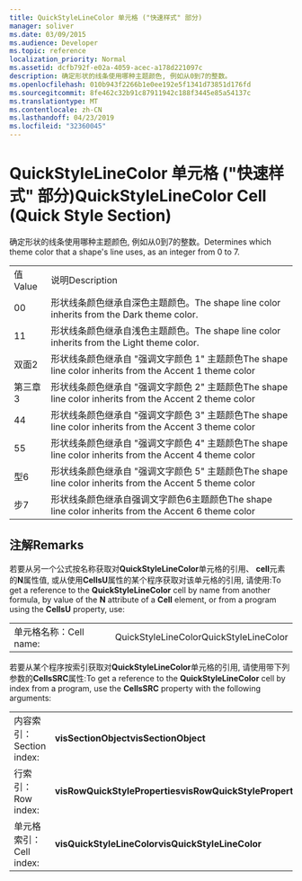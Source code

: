 ```yaml
---
title: QuickStyleLineColor 单元格 ("快速样式" 部分)
manager: soliver
ms.date: 03/09/2015
ms.audience: Developer
ms.topic: reference
localization_priority: Normal
ms.assetid: dcfb792f-e02a-4059-acec-a178d221097c
description: 确定形状的线条使用哪种主题颜色, 例如从0到7的整数。
ms.openlocfilehash: 010b943f2266b1e0ee192e5f1341d73851d176fd
ms.sourcegitcommit: 8fe462c32b91c87911942c188f3445e85a54137c
ms.translationtype: MT
ms.contentlocale: zh-CN
ms.lasthandoff: 04/23/2019
ms.locfileid: "32360045"
---
```

# <a name="quickstylelinecolor-cell-quick-style-section"></a><span data-ttu-id="ce200-103">QuickStyleLineColor 单元格 ("快速样式" 部分)</span><span class="sxs-lookup"><span data-stu-id="ce200-103">QuickStyleLineColor Cell (Quick Style Section)</span></span>

<span data-ttu-id="ce200-104">确定形状的线条使用哪种主题颜色, 例如从0到7的整数。</span><span class="sxs-lookup"><span data-stu-id="ce200-104">Determines which theme color that a shape's line uses, as an integer from 0 to 7.</span></span>
  
|||
|:-----|:-----|
|<span data-ttu-id="ce200-105">值</span><span class="sxs-lookup"><span data-stu-id="ce200-105">Value</span></span>  <br/> |<span data-ttu-id="ce200-106">说明</span><span class="sxs-lookup"><span data-stu-id="ce200-106">Description</span></span>  <br/> |
|<span data-ttu-id="ce200-107">0</span><span class="sxs-lookup"><span data-stu-id="ce200-107">0</span></span>  <br/> |<span data-ttu-id="ce200-108">形状线条颜色继承自深色主题颜色。</span><span class="sxs-lookup"><span data-stu-id="ce200-108">The shape line color inherits from the Dark theme color.</span></span>  <br/> |
|<span data-ttu-id="ce200-109">1</span><span class="sxs-lookup"><span data-stu-id="ce200-109">1</span></span>  <br/> |<span data-ttu-id="ce200-110">形状线条颜色继承自浅色主题颜色。</span><span class="sxs-lookup"><span data-stu-id="ce200-110">The shape line color inherits from the Light theme color.</span></span>  <br/> |
|<span data-ttu-id="ce200-111">双面</span><span class="sxs-lookup"><span data-stu-id="ce200-111">2</span></span>  <br/> |<span data-ttu-id="ce200-112">形状线条颜色继承自 "强调文字颜色 1" 主题颜色</span><span class="sxs-lookup"><span data-stu-id="ce200-112">The shape line color inherits from the Accent 1 theme color</span></span>  <br/> |
|<span data-ttu-id="ce200-113">第三章</span><span class="sxs-lookup"><span data-stu-id="ce200-113">3</span></span>  <br/> |<span data-ttu-id="ce200-114">形状线条颜色继承自 "强调文字颜色 2" 主题颜色</span><span class="sxs-lookup"><span data-stu-id="ce200-114">The shape line color inherits from the Accent 2 theme color</span></span>  <br/> |
|<span data-ttu-id="ce200-115">4</span><span class="sxs-lookup"><span data-stu-id="ce200-115">4</span></span>  <br/> |<span data-ttu-id="ce200-116">形状线条颜色继承自 "强调文字颜色 3" 主题颜色</span><span class="sxs-lookup"><span data-stu-id="ce200-116">The shape line color inherits from the Accent 3 theme color</span></span>  <br/> |
|<span data-ttu-id="ce200-117">5</span><span class="sxs-lookup"><span data-stu-id="ce200-117">5</span></span>  <br/> |<span data-ttu-id="ce200-118">形状线条颜色继承自 "强调文字颜色 4" 主题颜色</span><span class="sxs-lookup"><span data-stu-id="ce200-118">The shape line color inherits from the Accent 4 theme color</span></span>  <br/> |
|<span data-ttu-id="ce200-119">型</span><span class="sxs-lookup"><span data-stu-id="ce200-119">6</span></span>  <br/> |<span data-ttu-id="ce200-120">形状线条颜色继承自 "强调文字颜色 5" 主题颜色</span><span class="sxs-lookup"><span data-stu-id="ce200-120">The shape line color inherits from the Accent 5 theme color</span></span>  <br/> |
|<span data-ttu-id="ce200-121">步</span><span class="sxs-lookup"><span data-stu-id="ce200-121">7</span></span>  <br/> |<span data-ttu-id="ce200-122">形状线条颜色继承自强调文字颜色6主题颜色</span><span class="sxs-lookup"><span data-stu-id="ce200-122">The shape line color inherits from the Accent 6 theme color</span></span>  <br/> |
   
## <a name="remarks"></a><span data-ttu-id="ce200-123">注解</span><span class="sxs-lookup"><span data-stu-id="ce200-123">Remarks</span></span>

<span data-ttu-id="ce200-124">若要从另一个公式按名称获取对**QuickStyleLineColor**单元格的引用、 **cell**元素的**N**属性值, 或从使用**CellsU**属性的某个程序获取对该单元格的引用, 请使用:</span><span class="sxs-lookup"><span data-stu-id="ce200-124">To get a reference to the **QuickStyleLineColor** cell by name from another formula, by value of the **N** attribute of a **Cell** element, or from a program using the **CellsU** property, use:</span></span> 
  
|||
|:-----|:-----|
| <span data-ttu-id="ce200-125">单元格名称：</span><span class="sxs-lookup"><span data-stu-id="ce200-125">Cell name:</span></span>  <br/> | <span data-ttu-id="ce200-126">QuickStyleLineColor</span><span class="sxs-lookup"><span data-stu-id="ce200-126">QuickStyleLineColor</span></span>  <br/> |
   
<span data-ttu-id="ce200-127">若要从某个程序按索引获取对**QuickStyleLineColor**单元格的引用, 请使用带下列参数的**CellsSRC**属性:</span><span class="sxs-lookup"><span data-stu-id="ce200-127">To get a reference to the **QuickStyleLineColor** cell by index from a program, use the **CellsSRC** property with the following arguments:</span></span> 
  
|||
|:-----|:-----|
| <span data-ttu-id="ce200-128">内容索引：</span><span class="sxs-lookup"><span data-stu-id="ce200-128">Section index:</span></span>  <br/> |<span data-ttu-id="ce200-129">**visSectionObject**</span><span class="sxs-lookup"><span data-stu-id="ce200-129">**visSectionObject**</span></span> <br/> |
| <span data-ttu-id="ce200-130">行索引：</span><span class="sxs-lookup"><span data-stu-id="ce200-130">Row index:</span></span>  <br/> |<span data-ttu-id="ce200-131">**visRowQuickStyleProperties**</span><span class="sxs-lookup"><span data-stu-id="ce200-131">**visRowQuickStyleProperties**</span></span> <br/> |
| <span data-ttu-id="ce200-132">单元格索引：</span><span class="sxs-lookup"><span data-stu-id="ce200-132">Cell index:</span></span>  <br/> |<span data-ttu-id="ce200-133">**visQuickStyleLineColor**</span><span class="sxs-lookup"><span data-stu-id="ce200-133">**visQuickStyleLineColor**</span></span> <br/> |
   

